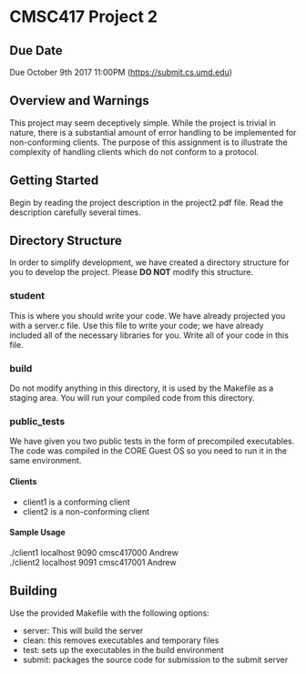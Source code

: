 # CMSC417 Project 2


## Due Date
Due October 9th 2017 11:00PM (https://submit.cs.umd.edu)


## Overview and Warnings
This project may seem deceptively simple. While the project is trivial in nature, there is a substantial amount of error handling to be implemented for non-conforming clients. The purpose of this assignment is to illustrate the complexity of handling clients which do not conform to a protocol. 


## Getting Started
Begin by reading the project description in the project2.pdf file. Read the description carefully several times. 



## Directory Structure
In order to simplify development, we have created a directory structure for you to develop the project. Please **DO NOT** modify this structure. 

### student
This is where you should write your code. We have already projected you with a server.c file. Use this file to write your code; we have already included all of the necessary libraries for you. Write all of your code in this file.

### build
Do not modify anything in this directory, it is used by the Makefile as a staging area. You will run your compiled code from this directory.

### public_tests
We have given you two public tests in the form of precompiled executables. The code was compiled in the CORE Guest OS so you need to run it in the same environment. 

#### Clients
* client1 is a conforming client
* client2 is a non-conforming client

#### Sample Usage
./client1 localhost 9090 cmsc417000 Andrew  
./client2 localhost 9091 cmsc417001 Andrew 

## Building
Use the provided Makefile with the following options:

* server: This will build the server
* clean: this removes executables and temporary files
* test: sets up the executables in the build environment 
* submit: packages the source code for submission to the submit server
